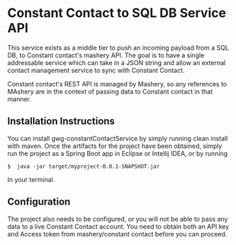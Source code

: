 # Constant Contact to SQL DB Service API

This service exists as a middle tier to push an incoming payload from a SQL DB, to Constant contact's mashery API. The goal is to have a single addressable service which can take in a JSON string and allow an external contact management service to sync with Constant Contact.

Constant contact's REST API is managed by Mashery, so any references to MAshery are in the context of passing data to Constant contact in that manner.

## Installation Instructions

You can install gwg-constantContactService by simply running clean install with maven. Once the artifacts for the project have been obtained, simply run the project as a Spring Boot app in Eclipse or Intellij IDEA, or by running

`$  java -jar target/myproject-0.0.1-SNAPSHOT.jar`

In your terminal.

## Configuration

The project also needs to be configured, or you will not be able to pass any data to a live Constant Contact account. You need to obtain both an API key and Access token from mashery/constant contact before you can proceed.
